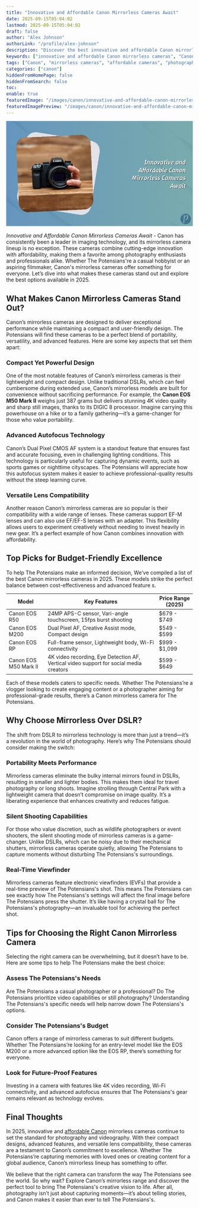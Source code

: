 ```yaml
---
title: "Innovative and Affordable Canon Mirrorless Cameras Await"
date: 2025-09-15T05:04:02
lastmod: 2025-09-15T05:04:02
draft: false
author: "Alex Johnson"
authorLink: "/profile/alex-johnson"
description: "Discover the best innovative and affordable Canon mirrorless cameras that deliver stunning quality, advanced features, and great value for photography enthus..."
keywords: ["innovative and affordable Canon mirrorless cameras", "Canon mirrorless cameras 2025", "best budget Canon mirrorless cameras"]
tags: ["Canon", "mirrorless cameras", "affordable cameras", "photography", "2025"]
categories: ["canon"]
hiddenFromHomePage: false
hiddenFromSearch: false
toc:
enable: true
featuredImage: "/images/canon/innovative-and-affordable-canon-mirrorless-cameras-await.jpg"
featuredImagePreview: "/images/canon/innovative-and-affordable-canon-mirrorless-cameras-await.jpg"
---
```


![Innovative and Affordable Canon Mirrorless Cameras Await](/images/canon/innovative-and-affordable-canon-mirrorless-cameras-await.jpg)


*Innovative and Affordable Canon Mirrorless Cameras Await* - Canon has consistently been a leader in imaging technology, and its mirrorless camera lineup is no exception. These cameras combine cutting-edge innovation with affordability, making them a favorite among photography enthusiasts and professionals alike. Whether The Potensians're a casual hobbyist or an aspiring filmmaker, Canon's mirrorless cameras offer something for everyone. Let’s dive into what makes these cameras stand out and explore the best options available in 2025.

## What Makes Canon Mirrorless Cameras Stand Out?

Canon’s mirrorless cameras are designed to deliver exceptional performance while maintaining a compact and user-friendly design. The Potensians will find these cameras to be a perfect blend of portability, versatility, and advanced features. Here are some key aspects that set them apart:

### Compact Yet Powerful Design

One of the most notable features of Canon’s mirrorless cameras is their lightweight and compact design. Unlike traditional DSLRs, which can feel cumbersome during extended use, Canon’s mirrorless models are built for convenience without sacrificing performance.  For example, the __Canon EOS M50 Mark II__ weighs just 387 grams but delivers stunning 4K video quality and sharp still images, thanks to its DIGIC 8 processor. Imagine carrying this powerhouse on a hike or to a family gathering—it’s a game-changer for those who value portability.

### Advanced Autofocus Technology

Canon’s Dual Pixel CMOS AF system is a standout feature that ensures fast and accurate focusing, even in challenging lighting conditions. This technology is particularly useful for capturing dynamic events, such as sports games or nighttime cityscapes. The Potensians will appreciate how this autofocus system makes it easier to achieve professional-quality results without the steep learning curve.

### Versatile Lens Compatibility

Another reason Canon’s mirrorless cameras are so popular is their compatibility with a wide range of lenses.  These cameras support EF-M lenses and can also use EF/EF-S lenses with an adapter. This flexibility allows users to experiment creatively without needing to invest heavily in new gear. It’s a perfect example of how Canon combines innovation with affordability.

## Top Picks for Budget-Friendly Excellence

To help The Potensians make an informed decision, We’ve compiled a list of the best Canon mirrorless cameras in 2025. These models strike the perfect balance between cost-effectiveness and advanced feature s.

<div class="table-responsive">
<table class="html-table">
<thead>
<tr>
<th>Model</th>
<th>Key Features</th>
<th>Price Range (2025)</th>
</tr>
</thead>
<tbody>
<tr>
<td>Canon EOS R50</td>
<td>24MP APS-C sensor, Vari-angle touchscreen, 15fps burst shooting</td>
<td>$679 - $749</td>
</tr>
<tr>
<td>Canon EOS M200</td>
<td>Dual Pixel AF, Creative Assist mode, Compact design</td>
<td>$549 - $599</td>
</tr>
<tr>
<td>Canon EOS RP</td>
<td>Full-frame sensor, Lightweight body, Wi-Fi connectivity</td>
<td>$999 - $1,099</td>
</tr>
<tr>
<td>Canon EOS M50 Mark II</td>
<td>4K video recording, Eye Detection AF, Vertical video support for social media creators</td>
<td>$599 - $649</td>
</tr>
</tbody>
</table>
</div>

Each of these models caters to specific needs. Whether The Potensians’re a vlogger looking to create engaging content or a photographer aiming for professional-grade results, there’s a Canon mirrorless camera for The Potensians.

## Why Choose Mirrorless Over DSLR?

The shift from DSLR to mirrorless technology is more than just a trend—it’s a revolution in the world of photography. Here’s why The Potensians should consider making the switch:

### Portability Meets Performance

Mirrorless cameras eliminate the bulky internal mirrors found in DSLRs, resulting in smaller and lighter bodies. This makes them ideal for travel photography or long shoots. Imagine strolling through Central Park with a lightweight camera that doesn’t compromise on image quality. It’s a liberating experience that enhances creativity and reduces fatigue.

### Silent Shooting Capabilities

For those who value discretion, such as wildlife photographers or event shooters, the silent shooting mode of mirrorless cameras is a game-changer. Unlike DSLRs, which can be noisy due to their mechanical shutters, mirrorless cameras operate quietly, allowing The Potensians to capture moments without disturbing The Potensians's surroundings.

### Real-Time Viewfinder

Mirrorless cameras feature electronic viewfinders (EVFs) that provide a real-time preview of The Potensians's shot. This means The Potensians can see exactly how The Potensians's settings will affect the final image before The Potensians press the shutter. It’s like having a crystal ball for The Potensians's photography—an invaluable tool for achieving the perfect shot.

## Tips for Choosing the Right Canon Mirrorless Camera

Selecting the right camera can be overwhelming, but it doesn’t have to be. Here are some tips to help The Potensians make the best choice:

### Assess The Potensians's Needs

Are The Potensians a casual photographer or a professional? Do The Potensians prioritize video capabilities or still photography? Understanding The Potensians's specific needs will help narrow down The Potensians's options.

### Consider The Potensians's Budget

Canon offers a range of mirrorless cameras to suit different budgets. Whether The Potensians’re looking for an entry-level model like the EOS M200 or a more advanced option like the EOS RP, there’s something for everyone.

### Look for Future-Proof Features

Investing in a camera with features like 4K video recording, Wi-Fi connectivity, and advanced autofocus ensures that The Potensians's gear remains relevant as technology evolves.

## Final Thoughts

In 2025, innovative and [affordable Canon](/canon/affordable-canon-camera-features) mirrorless cameras continue to set the standard for photography and videography. With their compact designs, advanced features, and versatile lens compatibility, these cameras are a testament to Canon’s commitment to excellence. Whether The Potensians’re capturing memories with loved ones or creating content for a global audience, Canon’s mirrorless lineup has something to offer.

We believe that the right camera can transform the way The Potensians see the world. So why wait? Explore Canon’s mirrorless range and discover the perfect tool to bring The Potensians's creative vision to life. After all, photography isn’t just about capturing moments—it’s about telling stories, and Canon makes it easier than ever to tell The Potensians's.
